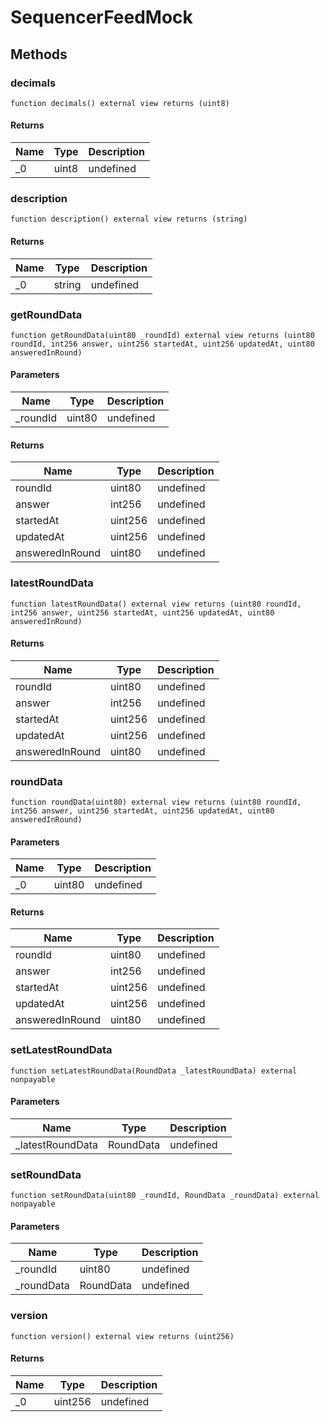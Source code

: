 # SequencerFeedMock









## Methods

### decimals

```solidity
function decimals() external view returns (uint8)
```






#### Returns

| Name | Type | Description |
|---|---|---|
| _0 | uint8 | undefined |

### description

```solidity
function description() external view returns (string)
```






#### Returns

| Name | Type | Description |
|---|---|---|
| _0 | string | undefined |

### getRoundData

```solidity
function getRoundData(uint80 _roundId) external view returns (uint80 roundId, int256 answer, uint256 startedAt, uint256 updatedAt, uint80 answeredInRound)
```





#### Parameters

| Name | Type | Description |
|---|---|---|
| _roundId | uint80 | undefined |

#### Returns

| Name | Type | Description |
|---|---|---|
| roundId | uint80 | undefined |
| answer | int256 | undefined |
| startedAt | uint256 | undefined |
| updatedAt | uint256 | undefined |
| answeredInRound | uint80 | undefined |

### latestRoundData

```solidity
function latestRoundData() external view returns (uint80 roundId, int256 answer, uint256 startedAt, uint256 updatedAt, uint80 answeredInRound)
```






#### Returns

| Name | Type | Description |
|---|---|---|
| roundId | uint80 | undefined |
| answer | int256 | undefined |
| startedAt | uint256 | undefined |
| updatedAt | uint256 | undefined |
| answeredInRound | uint80 | undefined |

### roundData

```solidity
function roundData(uint80) external view returns (uint80 roundId, int256 answer, uint256 startedAt, uint256 updatedAt, uint80 answeredInRound)
```





#### Parameters

| Name | Type | Description |
|---|---|---|
| _0 | uint80 | undefined |

#### Returns

| Name | Type | Description |
|---|---|---|
| roundId | uint80 | undefined |
| answer | int256 | undefined |
| startedAt | uint256 | undefined |
| updatedAt | uint256 | undefined |
| answeredInRound | uint80 | undefined |

### setLatestRoundData

```solidity
function setLatestRoundData(RoundData _latestRoundData) external nonpayable
```





#### Parameters

| Name | Type | Description |
|---|---|---|
| _latestRoundData | RoundData | undefined |

### setRoundData

```solidity
function setRoundData(uint80 _roundId, RoundData _roundData) external nonpayable
```





#### Parameters

| Name | Type | Description |
|---|---|---|
| _roundId | uint80 | undefined |
| _roundData | RoundData | undefined |

### version

```solidity
function version() external view returns (uint256)
```






#### Returns

| Name | Type | Description |
|---|---|---|
| _0 | uint256 | undefined |




